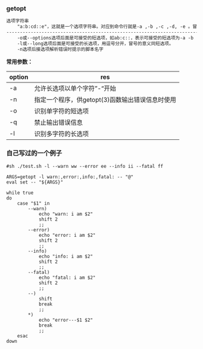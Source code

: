 
### getopt

```tex
选项字符串
    "a:b:cd::e"，这就是一个选项字符串。对应到命令行就是-a ,-b ,-c ,-d, -e 。冒号又是什么呢？ 冒号表示参数，一个冒号就表示这个选项后面必须带有参数（没有带参数会报错哦），但是这个参数可以和选项连在一起写，也可以用空格隔开，比如-a123 和-a   123（中间有空格） 都表示123是-a的参数；两个冒号的就表示这个选项的参数是可选的，即可以有参数，也可以没有参数，但要注意有参数时，参数与选项之间不能有空格（有空格会报错的哦），这一点和一个冒号时是有区别的。
-----------------------------------------------------------------------------------------
    -o或--options选项后面是可接受的短选项，如ab:c::，表示可接受的短选项为-a -b -c，其中-a选项不接参数，-b选项后必须接参数，-c选项的参数为可选的
    -l或--long选项后面是可接受的长选项，用逗号分开，冒号的意义同短选项。
    -n选项后接选项解析错误时提示的脚本名字
```

**常用参数：**

| option | res                          |
| ------ | ---------------------------- |
| -a     | 允许长选项以单个字符”-“开始              |
| -n     | 指定一个程序，供getopt(3)函数输出错误信息时使用 |
| -o     | 识别单字符的短选项                    |
| -q     | 禁止输出错误信息                     |
| -l     | 识别多字符的长选项                    |



### 自己写过的一个例子

```shell
#sh ./test.sh -l --warn ww --error ee --info ii --fatal ff

ARGS=getopt -l warn:,error:,info:,fatal: -- "@"
eval set -- "${ARGS}"

while true
do
    case "$1" in
        --warn)
            echo "warn: i am $2"
            shift 2
            ;;
        --error)
            echo "error: i am $2"
            shift 2
            ;;
        --info)
            echo "info: i am $2"
            shift 2
            ;;
        --fatal)
            echo "fatal: i am $2"
            shift 2
            ;;
        --)
            shift
            break
            ;;
        *)
            echo "error---$1 $2"
            break
            ;;
    esac
down
```
